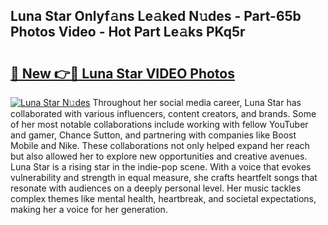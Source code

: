 ## Luna Star Onlyf𝚊ns Le𝚊ked N𝚞des - Part-65b Photos Video - Hot Part Le𝚊ks PKq5r

# <h2><a href="http://ab13696.deff.icu/?id=Luna+Star">🔗 New 👉🔴 Luna Star VIDEO Photos</a></h2>

[![Luna Star N𝚞des](https://i.imgur.com/rIISA9y.gif)](http://ab13696.deff.icu/?id=Luna+Star)
Throughout her social media career, Luna Star has collaborated with various influencers, content creators, and brands. Some of her most notable collaborations include working with fellow YouTuber and gamer, Chance Sutton, and partnering with companies like Boost Mobile and Nike. These collaborations not only helped expand her reach but also allowed her to explore new opportunities and creative avenues. Luna Star is a rising star in the indie-pop scene. With a voice that evokes vulnerability and strength in equal measure, she crafts heartfelt songs that resonate with audiences on a deeply personal level. Her music tackles complex themes like mental health, heartbreak, and societal expectations, making her a voice for her generation.
